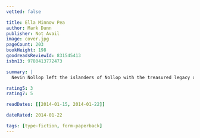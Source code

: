 ```yaml
---
vetted: false

title: Ella Minnow Pea
author: Mark Dunn
publisher: Not Avail
image: cover.jpg
pageCount: 203
bookHeight: 198
goodreadsReviewId: 831545413
isbn13: 9780413772473

summary: |
  Nevin Nollop left the islanders of Nollop with the treasured legacy of his pangram the quick brown fox jumps over the lazy dog. But as the letters begin to crumble on the monumental inscription, the island's council forbids the use of the lost letters and silence threatens Ella and her family.

rating5: 3
rating7: 5

readDates: [[2014-01-15, 2014-01-22]]

dateRated: 2014-01-22

tags: [type-fiction, form-paperback]
---
```

